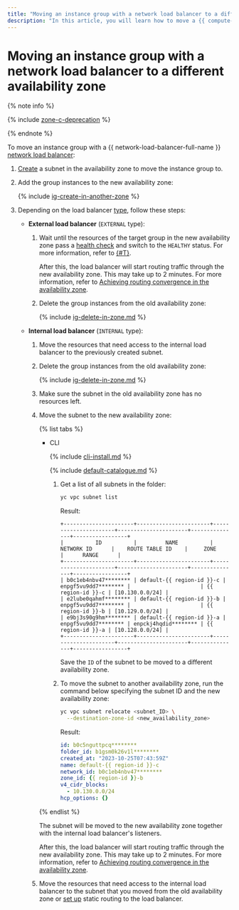 ```yaml
---
title: "Moving an instance group with a network load balancer to a different availability zone"
description: "In this article, you will learn how to move a {{ compute-name }} instance group with a network load balancer across availability zones."
---
```


# Moving an instance group with a network load balancer to a different availability zone


{% note info %}

{% include [zone-c-deprecation](../../../_includes/vpc/zone-c-deprecation.md) %}

{% endnote %}


To move an instance group with a {{ network-load-balancer-full-name }} [network load balancer](../../../network-load-balancer/concepts):
1. [Create](../../../vpc/operations/subnet-create.md) a subnet in the availability zone to move the instance group to.
1. Add the group instances to the new availability zone:

   {% include [ig-create-in-another-zone](../../../_includes/compute/ig-create-in-another-zone.md) %}

1. Depending on the load balancer [type](../../../network-load-balancer/concepts/nlb-types.md), follow these steps:

   * **External load balancer** (`EXTERNAL` type):

      1. Wait until the resources of the target group in the new availability zone pass a [health check](../../../network-load-balancer/concepts/health-check.md) and switch to the `HEALTHY` status. For more information, refer to [{#T}](../../../network-load-balancer/operations/check-resource-health.md).

         After this, the load balancer will start routing traffic through the new availability zone. This may take up to 2 minutes. For more information, refer to [Achieving routing convergence in the availability zone](../../../network-load-balancer/concepts/specifics.md#nlb-zone-converge).

      1. Delete the group instances from the old availability zone:

         {% include [ig-delete-in-zone.md](../../../_includes/compute/ig-delete-in-zone.md) %}

   * **Internal load balancer** (`INTERNAL` type):

      1. Move the resources that need access to the internal load balancer to the previously created subnet.
      1. Delete the group instances from the old availability zone:

         {% include [ig-delete-in-zone.md](../../../_includes/compute/ig-delete-in-zone.md) %}
      1. Make sure the subnet in the old availability zone has no resources left.
      1. Move the subnet to the new availability zone:

         {% list tabs %}

         - CLI

            {% include [cli-install.md](../../../_includes/cli-install.md) %}

            {% include [default-catalogue.md](../../../_includes/default-catalogue.md) %}

            1. Get a list of all subnets in the folder:

               ```bash
               yc vpc subnet list
               ```

               Result:

               ```text
               +----------------------+-----------------------+----------------------+----------------------+---------------+-----------------+
               |          ID          |         NAME          |      NETWORK ID      |    ROUTE TABLE ID    |     ZONE      |      RANGE      |
               +----------------------+-----------------------+----------------------+----------------------+---------------+-----------------+
               | b0c1eb4nbv47******** | default-{{ region-id }}-c | enpgf5vu9dd7******** |                      | {{ region-id }}-c | [10.130.0.0/24] |
               | e2lube0qahmf******** | default-{{ region-id }}-b | enpgf5vu9dd7******** |                      | {{ region-id }}-b | [10.129.0.0/24] |
               | e9bj3s90g9hm******** | default-{{ region-id }}-a | enpgf5vu9dd7******** | enpckj4hqdid******** | {{ region-id }}-a | [10.128.0.0/24] |
               +----------------------+-----------------------+----------------------+----------------------+---------------+-----------------+
               ```

               Save the `ID` of the subnet to be moved to a different availability zone.

            1. To move the subnet to another availability zone, run the command below specifying the subnet ID and the new availability zone:

               ```bash
               yc vpc subnet relocate <subnet_ID> \
                 --destination-zone-id <new_availability_zone>
               ```

               Result:

               ```yaml
               id: b0c5nguttpcq********
               folder_id: b1gsm0k26v1l********
               created_at: "2023-10-25T07:43:59Z"
               name: default-{{ region-id }}-c
               network_id: b0c1eb4nbv47********
               zone_id: {{ region-id }}-b
               v4_cidr_blocks:
                 - 10.130.0.0/24
               hcp_options: {}
               ```

         {% endlist %}

         The subnet will be moved to the new availability zone together with the internal load balancer's listeners.

         After this, the load balancer will start routing traffic through the new availability zone. This may take up to 2 minutes. For more information, refer to [Achieving routing convergence in the availability zone](../../../network-load-balancer/concepts/specifics.md#nlb-zone-converge).

      1. Move the resources that need access to the internal load balancer to the subnet that you moved from the old availability zone or [set up](../../../vpc/operations/static-route-create.md) static routing to the load balancer.
